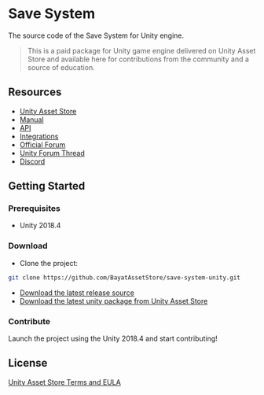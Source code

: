 # Save System

The source code of the Save System for Unity engine.

> This is a paid package for Unity game engine delivered on Unity Asset Store and available here for contributions from the community and a source of education.

## Resources

- [Unity Asset Store](https://assetstore.unity.com/packages/slug/108890)
- [Manual](https://docs.bayat.io/save-system/manual/)
- [API](https://docs.bayat.io/save-system/api/)
- [Integrations](https://docs.bayat.io/save-system/manual/integrations/)
- [Official Forum](https://forums.bayat.io/forums/forum/unity-assets/save-system/)
- [Unity Forum Thread](https://forum.unity.com/threads/bayat-save-system-an-ultimate-data-management-solution.817416/)
- [Discord](https://discord.com/invite/HWMqD7T)

## Getting Started

### Prerequisites

- Unity 2018.4

### Download

- Clone the project:

```bash
git clone https://github.com/BayatAssetStore/save-system-unity.git
```

- [Download the latest release source](https://github.com/BayatAssetStore/save-system-unity/releases/latest)
- [Download the latest unity package from Unity Asset Store](https://assetstore.unity.com/packages/slug/108890)

### Contribute

Launch the project using the Unity 2018.4 and start contributing!

## License

[Unity Asset Store Terms and EULA](https://unity3d.com/legal/as_terms)
